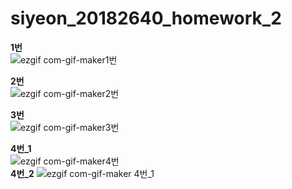 # siyeon_20182640_homework_2

**1번**</br>
![ezgif com-gif-maker1번](https://user-images.githubusercontent.com/93849755/143671108-5f1b2a86-614a-4771-8a87-2e6dddfbbfff.gif)


**2번**</br>
![ezgif com-gif-maker2번](https://user-images.githubusercontent.com/93849755/143671134-4d9e17d5-487a-4604-b16b-5fc03c30a053.gif)


**3번**</br>
![ezgif com-gif-maker3번](https://user-images.githubusercontent.com/93849755/143671138-0f1cdb76-6ef4-4d85-9fa1-cc66147328d5.gif)


**4번_1**</br>
![ezgif com-gif-maker4번](https://user-images.githubusercontent.com/93849755/143671189-81999687-c31a-4dbc-9704-76db29f6f8de.gif)
</br>**4번_2**
![ezgif com-gif-maker 4번_1](https://user-images.githubusercontent.com/93849755/143671192-36bb4d27-6fb1-41f5-9d39-f15048220b9f.gif)
